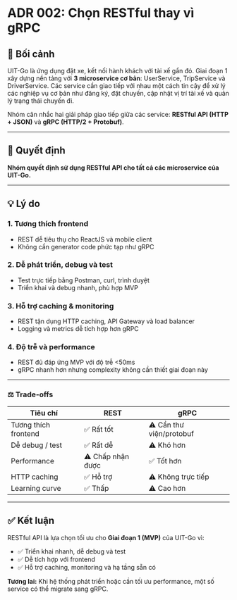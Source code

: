 # ADR 002: Chọn RESTful thay vì gRPC

## 🎯 Bối cảnh

UIT-Go là ứng dụng đặt xe, kết nối hành khách với tài xế gần đó. Giai đoạn 1 xây dựng nền tảng với **3 microservice cơ bản**: UserService, TripService và DriverService. Các service cần giao tiếp với nhau một cách tin cậy để xử lý các nghiệp vụ cơ bản như đăng ký, đặt chuyến, cập nhật vị trí tài xế và quản lý trạng thái chuyến đi.

Nhóm cân nhắc hai giải pháp giao tiếp giữa các service: **RESTful API (HTTP + JSON)** và **gRPC (HTTP/2 + Protobuf)**.

---

## 🤔 Quyết định

**Nhóm quyết định sử dụng RESTful API cho tất cả các microservice của UIT-Go.**

---

## 💡 Lý do

### 1. Tương thích frontend

- REST dễ tiêu thụ cho ReactJS và mobile client
- Không cần generator code phức tạp như gRPC

### 2. Dễ phát triển, debug và test

- Test trực tiếp bằng Postman, curl, trình duyệt
- Triển khai và debug nhanh, phù hợp MVP

### 3. Hỗ trợ caching & monitoring

- REST tận dụng HTTP caching, API Gateway và load balancer
- Logging và metrics dễ tích hợp hơn gRPC

### 4. Độ trễ và performance

- REST đủ đáp ứng MVP với độ trễ <50ms
- gRPC nhanh hơn nhưng complexity không cần thiết giai đoạn này

---

### ⚖️ Trade-offs

| Tiêu chí             | REST              | gRPC                     |
| -------------------- | ----------------- | ------------------------ |
| Tương thích frontend | ✅ Rất tốt        | ⚠️ Cần thư viện/protobuf |
| Dễ debug / test      | ✅ Rất dễ         | ⚠️ Khó hơn               |
| Performance          | ⚠️ Chấp nhận được | ✅ Tốt hơn               |
| HTTP caching         | ✅ Hỗ trợ         | ⚠️ Không trực tiếp       |
| Learning curve       | ✅ Thấp           | ⚠️ Cao hơn               |

---

## ✅ Kết luận

RESTful API là lựa chọn tối ưu cho **Giai đoạn 1 (MVP)** của UIT-Go vì:

- ✅ Triển khai nhanh, dễ debug và test
- ✅ Dễ tích hợp với frontend
- ✅ Hỗ trợ caching, monitoring và hạ tầng sẵn có

**Tương lai:** Khi hệ thống phát triển hoặc cần tối ưu performance, một số service có thể migrate sang gRPC.

